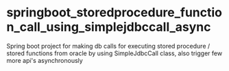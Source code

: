 # springboot_storedprocedure_function_call_using_simplejdbccall_async
Spring boot project for making db calls for executing stored procedure / stored functions from oracle by using SimpleJdbcCall class, also trigger few more api's asynchronously
